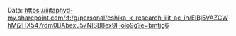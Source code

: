 Data: https://iiitaphyd-my.sharepoint.com/:f:/g/personal/eshika_k_research_iiit_ac_in/ElBj5VAZCWhMj2HX547rdm0BAbexu57NlSB8ex9Fjolo9g?e=bmtjg6